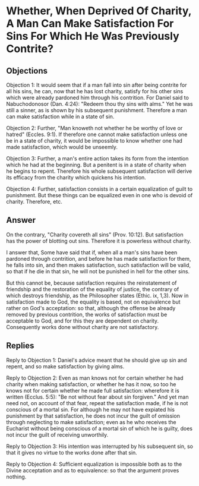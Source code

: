# Whether, When Deprived Of Charity, A Man Can Make Satisfaction For Sins For Which He Was Previously Contrite?

## Objections

Objection 1: It would seem that if a man fall into sin after being contrite for all his sins, he can, now that he has lost charity, satisfy for his other sins which were already pardoned him through his contrition. For Daniel said to Nabuchodonosor (Dan. 4:24): "Redeem thou thy sins with alms." Yet he was still a sinner, as is shown by his subsequent punishment. Therefore a man can make satisfaction while in a state of sin.

Objection 2: Further, "Man knoweth not whether he be worthy of love or hatred" (Eccles. 9:1). If therefore one cannot make satisfaction unless one be in a state of charity, it would be impossible to know whether one had made satisfaction, which would be unseemly.

Objection 3: Further, a man's entire action takes its form from the intention which he had at the beginning. But a penitent is in a state of charity when he begins to repent. Therefore his whole subsequent satisfaction will derive its efficacy from the charity which quickens his intention.

Objection 4: Further, satisfaction consists in a certain equalization of guilt to punishment. But these things can be equalized even in one who is devoid of charity. Therefore, etc.

## Answer

On the contrary, "Charity covereth all sins" (Prov. 10:12). But satisfaction has the power of blotting out sins. Therefore it is powerless without charity.

I answer that, Some have said that if, when all a man's sins have been pardoned through contrition, and before he has made satisfaction for them, he falls into sin, and then makes satisfaction, such satisfaction will be valid, so that if he die in that sin, he will not be punished in hell for the other sins.

But this cannot be, because satisfaction requires the reinstatement of friendship and the restoration of the equality of justice, the contrary of which destroys friendship, as the Philosopher states (Ethic. ix, 1,3). Now in satisfaction made to God, the equality is based, not on equivalence but rather on God's acceptation: so that, although the offense be already removed by previous contrition, the works of satisfaction must be acceptable to God, and for this they are dependent on charity. Consequently works done without charity are not satisfactory.

## Replies

Reply to Objection 1: Daniel's advice meant that he should give up sin and repent, and so make satisfaction by giving alms.

Reply to Objection 2: Even as man knows not for certain whether he had charity when making satisfaction, or whether he has it now, so too he knows not for certain whether he made full satisfaction: wherefore it is written (Ecclus. 5:5): "Be not without fear about sin forgiven." And yet man need not, on account of that fear, repeat the satisfaction made, if he is not conscious of a mortal sin. For although he may not have expiated his punishment by that satisfaction, he does not incur the guilt of omission through neglecting to make satisfaction; even as he who receives the Eucharist without being conscious of a mortal sin of which he is guilty, does not incur the guilt of receiving unworthily.

Reply to Objection 3: His intention was interrupted by his subsequent sin, so that it gives no virtue to the works done after that sin.

Reply to Objection 4: Sufficient equalization is impossible both as to the Divine acceptation and as to equivalence: so that the argument proves nothing.